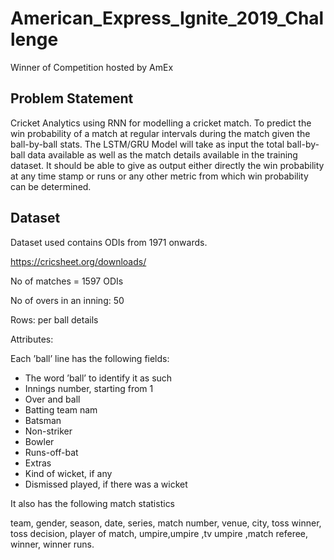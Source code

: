 # American_Express_Ignite_2019_Challenge
Winner of Competition hosted by AmEx

## Problem Statement
Cricket Analytics using RNN for modelling a cricket match.
To predict the win probability of a match at regular intervals during the match given the ball-by-ball stats.
The LSTM/GRU Model will take as input the total ball-by-ball data available as well as the match details
available in the training dataset. It should be able to give as output either directly the win probability at
any time stamp or runs or any other metric from which win probability can be determined.

## Dataset
Dataset used contains ODIs from 1971 onwards.

https://cricsheet.org/downloads/

No of matches = 1597 ODIs

No of overs in an inning: 50

Rows: per ball details

Attributes:

Each ’ball’ line has the following fields:

* The word ’ball’ to identify it as such
* Innings number, starting from 1
* Over and ball
* Batting team nam
* Batsman
* Non-striker
* Bowler
* Runs-off-bat
* Extras
* Kind of wicket, if any
* Dismissed played, if there was a wicket

It also has the following match statistics

team, gender, season, date, series, match number, venue, city, toss winner, toss decision, player of match,
umpire,umpire ,tv umpire ,match referee, winner, winner runs.
